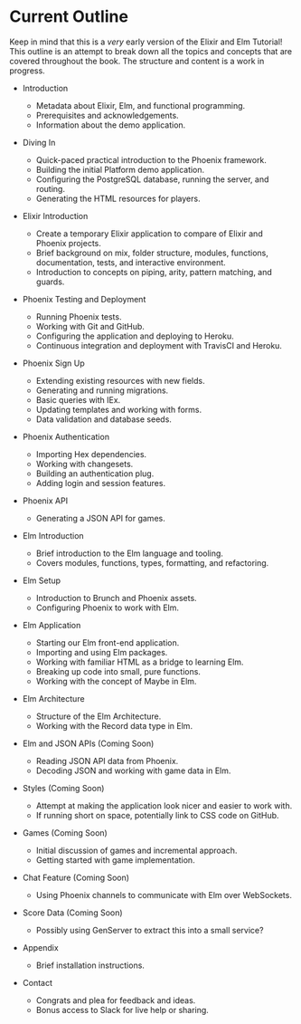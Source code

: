 # Current Outline

Keep in mind that this is a _very_ early version of the Elixir and Elm
Tutorial! This outline is an attempt to break down all the topics and concepts
that are covered throughout the book. The structure and content is a work in
progress.

- Introduction
  - Metadata about Elixir, Elm, and functional programming.
  - Prerequisites and acknowledgements.
  - Information about the demo application.

- Diving In
  - Quick-paced practical introduction to the Phoenix framework.
  - Building the initial Platform demo application.
  - Configuring the PostgreSQL database, running the server, and routing.
  - Generating the HTML resources for players.

- Elixir Introduction
  - Create a temporary Elixir application to compare of Elixir and Phoenix
    projects.
  - Brief background on mix, folder structure, modules, functions,
    documentation, tests, and interactive environment.
  - Introduction to concepts on piping, arity, pattern matching, and guards.

- Phoenix Testing and Deployment
  - Running Phoenix tests.
  - Working with Git and GitHub.
  - Configuring the application and deploying to Heroku.
  - Continuous integration and deployment with TravisCI and Heroku.

- Phoenix Sign Up
  - Extending existing resources with new fields.
  - Generating and running migrations.
  - Basic queries with IEx.
  - Updating templates and working with forms.
  - Data validation and database seeds.

- Phoenix Authentication
  - Importing Hex dependencies.
  - Working with changesets.
  - Building an authentication plug.
  - Adding login and session features.

- Phoenix API
  - Generating a JSON API for games.

- Elm Introduction
  - Brief introduction to the Elm language and tooling.
  - Covers modules, functions, types, formatting, and refactoring.

- Elm Setup
  - Introduction to Brunch and Phoenix assets.
  - Configuring Phoenix to work with Elm.

- Elm Application
  - Starting our Elm front-end application.
  - Importing and using Elm packages.
  - Working with familiar HTML as a bridge to learning Elm.
  - Breaking up code into small, pure functions.
  - Working with the concept of Maybe in Elm.

- Elm Architecture
  - Structure of the Elm Architecture.
  - Working with the Record data type in Elm.

- Elm and JSON APIs (Coming Soon)
  - Reading JSON API data from Phoenix.
  - Decoding JSON and working with game data in Elm.

- Styles (Coming Soon)
  - Attempt at making the application look nicer and easier to work with.
  - If running short on space, potentially link to CSS code on GitHub.

- Games (Coming Soon)
  - Initial discussion of games and incremental approach.
  - Getting started with game implementation.

- Chat Feature (Coming Soon)
  - Using Phoenix channels to communicate with Elm over WebSockets.

- Score Data (Coming Soon)
  - Possibly using GenServer to extract this into a small service?

- Appendix
  - Brief installation instructions.

- Contact
  - Congrats and plea for feedback and ideas.
  - Bonus access to Slack for live help or sharing.
